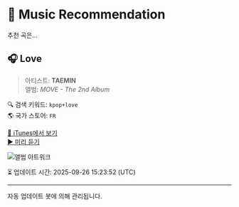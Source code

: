 
# 🎵 Music Recommendation

추천 곡은...

## 🎧 Love  
> 아티스트: **TAEMIN**  
> 앨범: _MOVE - The 2nd Album_  

🔍 검색 키워드: `kpop+love`  
🌎 국가 스토어: `FR`

[🔗 iTunes에서 보기](https://music.apple.com/fr/album/love/1296637194?i=1296637200&uo=4)  
[▶️ 미리 듣기](https://audio-ssl.itunes.apple.com/itunes-assets/AudioPreview115/v4/4b/f6/6c/4bf66c71-d1fd-b30e-1107-bc37c0f91360/mzaf_15862465114888926341.plus.aac.p.m4a)

![앨범 아트워크](https://is1-ssl.mzstatic.com/image/thumb/Music118/v4/69/e4/0b/69e40bc2-95b8-696c-69c7-edd9445380a7/4000px.jpg/100x100bb.jpg)

⏳ 업데이트 시간: 2025-09-26 15:23:52 (UTC)

---
자동 업데이트 봇에 의해 관리됩니다.
